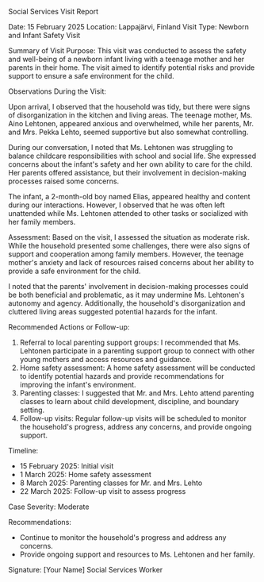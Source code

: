 Social Services Visit Report

Date: 15 February 2025
Location: Lappajärvi, Finland
Visit Type: Newborn and Infant Safety Visit

Summary of Visit Purpose:
This visit was conducted to assess the safety and well-being of a newborn infant living with a teenage mother and her parents in their home. The visit aimed to identify potential risks and provide support to ensure a safe environment for the child.

Observations During the Visit:

Upon arrival, I observed that the household was tidy, but there were signs of disorganization in the kitchen and living areas. The teenage mother, Ms. Aino Lehtonen, appeared anxious and overwhelmed, while her parents, Mr. and Mrs. Pekka Lehto, seemed supportive but also somewhat controlling.

During our conversation, I noted that Ms. Lehtonen was struggling to balance childcare responsibilities with school and social life. She expressed concerns about the infant's safety and her own ability to care for the child. Her parents offered assistance, but their involvement in decision-making processes raised some concerns.

The infant, a 2-month-old boy named Elias, appeared healthy and content during our interactions. However, I observed that he was often left unattended while Ms. Lehtonen attended to other tasks or socialized with her family members.

Assessment:
Based on the visit, I assessed the situation as moderate risk. While the household presented some challenges, there were also signs of support and cooperation among family members. However, the teenage mother's anxiety and lack of resources raised concerns about her ability to provide a safe environment for the child.

I noted that the parents' involvement in decision-making processes could be both beneficial and problematic, as it may undermine Ms. Lehtonen's autonomy and agency. Additionally, the household's disorganization and cluttered living areas suggested potential hazards for the infant.

Recommended Actions or Follow-up:

1. Referral to local parenting support groups: I recommended that Ms. Lehtonen participate in a parenting support group to connect with other young mothers and access resources and guidance.
2. Home safety assessment: A home safety assessment will be conducted to identify potential hazards and provide recommendations for improving the infant's environment.
3. Parenting classes: I suggested that Mr. and Mrs. Lehto attend parenting classes to learn about child development, discipline, and boundary setting.
4. Follow-up visits: Regular follow-up visits will be scheduled to monitor the household's progress, address any concerns, and provide ongoing support.

Timeline:

* 15 February 2025: Initial visit
* 1 March 2025: Home safety assessment
* 8 March 2025: Parenting classes for Mr. and Mrs. Lehto
* 22 March 2025: Follow-up visit to assess progress

Case Severity:
Moderate

Recommendations:

* Continue to monitor the household's progress and address any concerns.
* Provide ongoing support and resources to Ms. Lehtonen and her family.

Signature: [Your Name]
Social Services Worker